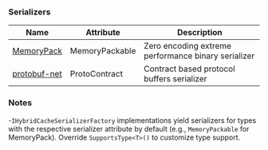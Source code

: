 ﻿### Serializers

| Name         | Attribute      | Description                                         |
|--------------|----------------|-----------------------------------------------------|
| [MemoryPack](https://github.com/Cysharp/MemoryPack)   | MemoryPackable | Zero encoding extreme performance binary serializer |
| [protobuf-net](https://github.com/protobuf-net/protobuf-net) | ProtoContract  | Contract based protocol buffers serializer          |



### Notes
-`IHybridCacheSerializerFactory` implementations yield serializers for types with the respective serializer attribute by default (e.g., `MemoryPackable` for MemoryPack). Override `SupportsType<T>()` to customize type support.
